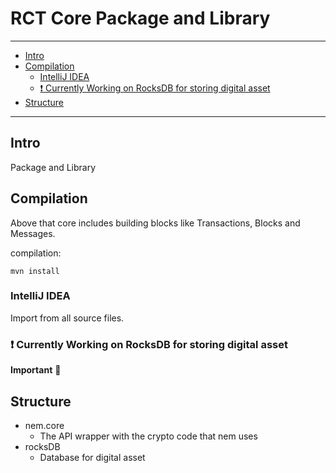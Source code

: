 

# RCT Core Package and Library




-----

<!-- MarkdownTOC -->

- [Intro](#intro)
- [Compilation](#compilation)
	- [IntelliJ IDEA](#intellij-idea)
	- [:exclamation: Currently Working on RocksDB for storing digital asset](#exclamation-currently-working-on-rocksdb-for-storing-digital-asset)
- [Structure](#structure)

<!-- /MarkdownTOC -->


-----





## Intro


Package and Library



## Compilation

Above that core includes building blocks like Transactions, Blocks and Messages.

compilation:

    mvn install



### IntelliJ IDEA

Import from all source files.

### :exclamation: Currently Working on RocksDB for storing digital asset

**Important**
:ledger:




## Structure

+ 	nem.core
	-	The API wrapper with the crypto code that nem uses
+	rocksDB
	-	Database for digital asset

















